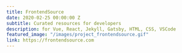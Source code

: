 ```yaml
---
title: FrontendSource
date: 2020-02-25 00:00:00 Z
subtitle: Curated resources for developers
description: for Vue, React, Jekyll, Gatsby, HTML, CSS, VSCode
featured_image: "/images/project_frontendsource.gif"
link: https://frontendsource.com
---
```

